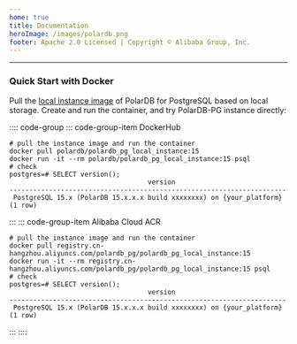 ```yaml
---
home: true
title: Documentation
heroImage: /images/polardb.png
footer: Apache 2.0 Licensed | Copyright © Alibaba Group, Inc.
---
```


---

### Quick Start with Docker

Pull the [local instance image](https://hub.docker.com/r/polardb/polardb_pg_local_instance/tags) of PolarDB for PostgreSQL based on local storage. Create and run the container, and try PolarDB-PG instance directly:

:::: code-group
::: code-group-item DockerHub

```bash:no-line-numbers
# pull the instance image and run the container
docker pull polardb/polardb_pg_local_instance:15
docker run -it --rm polardb/polardb_pg_local_instance:15 psql
# check
postgres=# SELECT version();
                                   version
----------------------------------------------------------------------
 PostgreSQL 15.x (PolarDB 15.x.x.x build xxxxxxxx) on {your_platform}
(1 row)
```

:::
::: code-group-item Alibaba Cloud ACR

```bash:no-line-numbers
# pull the instance image and run the container
docker pull registry.cn-hangzhou.aliyuncs.com/polardb_pg/polardb_pg_local_instance:15
docker run -it --rm registry.cn-hangzhou.aliyuncs.com/polardb_pg/polardb_pg_local_instance:15 psql
# check
postgres=# SELECT version();
                                   version
----------------------------------------------------------------------
 PostgreSQL 15.x (PolarDB 15.x.x.x build xxxxxxxx) on {your_platform}
(1 row)
```

:::
::::
